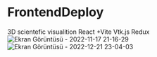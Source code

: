 # FrontendDeploy
3D scientefic visualition  React +Vite Vtk.js Redux
![Ekran Görüntüsü - 2022-11-17 21-16-29](https://user-images.githubusercontent.com/68688967/202525697-942e0c19-4a91-4315-8c45-77c043e1c250.png)
![Ekran Görüntüsü - 2022-12-21 23-04-03](https://user-images.githubusercontent.com/68688967/208993511-ffcab33c-4076-450c-8b09-614f0659c233.png)
